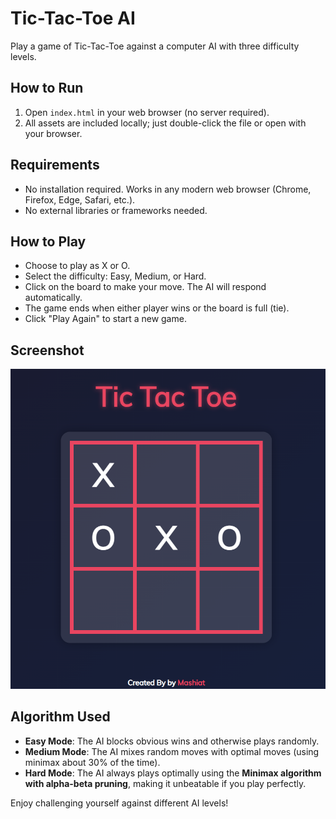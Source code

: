 # Tic-Tac-Toe AI

Play a game of Tic-Tac-Toe against a computer AI with three difficulty levels.

## How to Run
1. Open `index.html` in your web browser (no server required).
2. All assets are included locally; just double-click the file or open with your browser.

## Requirements
- No installation required. Works in any modern web browser (Chrome, Firefox, Edge, Safari, etc.).
- No external libraries or frameworks needed.

## How to Play
- Choose to play as X or O.
- Select the difficulty: Easy, Medium, or Hard.
- Click on the board to make your move. The AI will respond automatically.
- The game ends when either player wins or the board is full (tie).
- Click "Play Again" to start a new game.

## Screenshot
![Game Screenshot](public/gamess.png)

## Algorithm Used
- **Easy Mode**: The AI blocks obvious wins and otherwise plays randomly.
- **Medium Mode**: The AI mixes random moves with optimal moves (using minimax about 30% of the time).
- **Hard Mode**: The AI always plays optimally using the **Minimax algorithm with alpha-beta pruning**, making it unbeatable if you play perfectly.

Enjoy challenging yourself against different AI levels!
